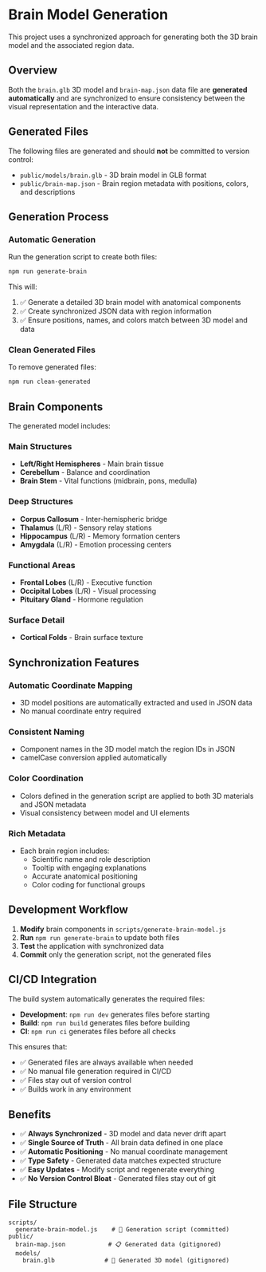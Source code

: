 # Brain Model Generation

This project uses a synchronized approach for generating both the 3D brain model and the associated region data.

## Overview

Both the `brain.glb` 3D model and `brain-map.json` data file are **generated automatically** and are synchronized to ensure consistency between the visual representation and the interactive data.

## Generated Files

The following files are generated and should **not** be committed to version control:

- `public/models/brain.glb` - 3D brain model in GLB format
- `public/brain-map.json` - Brain region metadata with positions, colors, and descriptions

## Generation Process

### Automatic Generation

Run the generation script to create both files:

```bash
npm run generate-brain
```

This will:
1. ✅ Generate a detailed 3D brain model with anatomical components
2. ✅ Create synchronized JSON data with region information
3. ✅ Ensure positions, names, and colors match between 3D model and data

### Clean Generated Files

To remove generated files:

```bash
npm run clean-generated
```

## Brain Components

The generated model includes:

### Main Structures
- **Left/Right Hemispheres** - Main brain tissue
- **Cerebellum** - Balance and coordination
- **Brain Stem** - Vital functions (midbrain, pons, medulla)

### Deep Structures
- **Corpus Callosum** - Inter-hemispheric bridge
- **Thalamus** (L/R) - Sensory relay stations
- **Hippocampus** (L/R) - Memory formation centers
- **Amygdala** (L/R) - Emotion processing centers

### Functional Areas
- **Frontal Lobes** (L/R) - Executive function
- **Occipital Lobes** (L/R) - Visual processing
- **Pituitary Gland** - Hormone regulation

### Surface Detail
- **Cortical Folds** - Brain surface texture

## Synchronization Features

### Automatic Coordinate Mapping
- 3D model positions are automatically extracted and used in JSON data
- No manual coordinate entry required

### Consistent Naming
- Component names in the 3D model match the region IDs in JSON
- camelCase conversion applied automatically

### Color Coordination
- Colors defined in the generation script are applied to both 3D materials and JSON metadata
- Visual consistency between model and UI elements

### Rich Metadata
- Each brain region includes:
  - Scientific name and role description
  - Tooltip with engaging explanations
  - Accurate anatomical positioning
  - Color coding for functional groups

## Development Workflow

1. **Modify** brain components in `scripts/generate-brain-model.js`
2. **Run** `npm run generate-brain` to update both files
3. **Test** the application with synchronized data
4. **Commit** only the generation script, not the generated files

## CI/CD Integration

The build system automatically generates the required files:

- **Development**: `npm run dev` generates files before starting
- **Build**: `npm run build` generates files before building
- **CI**: `npm run ci` generates files before all checks

This ensures that:
- ✅ Generated files are always available when needed
- ✅ No manual file generation required in CI/CD
- ✅ Files stay out of version control
- ✅ Builds work in any environment

## Benefits

- ✅ **Always Synchronized** - 3D model and data never drift apart
- ✅ **Single Source of Truth** - All brain data defined in one place
- ✅ **Automatic Positioning** - No manual coordinate management
- ✅ **Type Safety** - Generated data matches expected structure
- ✅ **Easy Updates** - Modify script and regenerate everything
- ✅ **No Version Control Bloat** - Generated files stay out of git

## File Structure

```
scripts/
  generate-brain-model.js    # 🔧 Generation script (committed)
public/
  brain-map.json            # 📋 Generated data (gitignored)
  models/
    brain.glb              # 🧠 Generated 3D model (gitignored)
```
